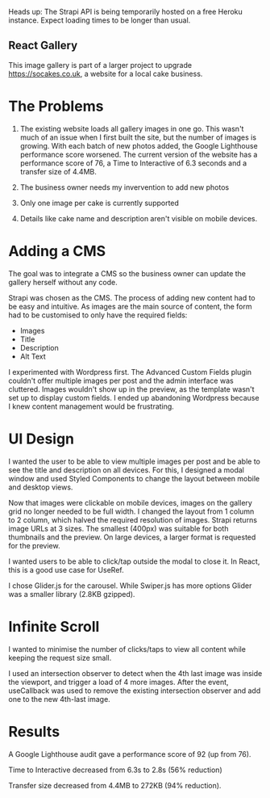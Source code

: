 Heads up:
The Strapi API is being temporarily hosted on a free Heroku instance. Expect loading times to be longer than usual.

## React Gallery

This image gallery is part of a larger project to upgrade https://socakes.co.uk, a website for a local cake business. 

# The Problems

1. The existing website loads all gallery images in one go. This wasn't much of an issue when I first built the site, but the number of images is growing. With each batch of new photos added, the Google Lighthouse performance score worsened. The current version of the website has a performance score of 76, a Time to Interactive of 6.3 seconds and a transfer size of 4.4MB.

2. The business owner needs my invervention to add new photos

3. Only one image per cake is currently supported

4. Details like cake name and description aren't visible on mobile devices.

# Adding a CMS

The goal was to integrate a CMS so the business owner can update the gallery herself without any code.

Strapi was chosen as the CMS. The process of adding new content had to be easy and intuitive. As images are the main source of content, the form had to be customised to only have the required fields:
- Images
- Title
- Description
- Alt Text

I experimented with Wordpress first. The Advanced Custom Fields plugin couldn't offer multiple images per post and the admin interface was cluttered. Images wouldn't show up in the preview, as the template wasn't set up to display custom fields. I ended up abandoning Wordpress because I knew content management would be frustrating.

# UI Design

I wanted the user to be able to view multiple images per post and be able to see the title and description on all devices. For this, I designed a modal window and used Styled Components to change the layout between mobile and desktop views.

Now that images were clickable on mobile devices, images on the gallery grid no longer needed to be full width. I changed the layout from 1 column to 2 column, which halved the required resolution of images. Strapi returns image URLs at 3 sizes. The smallest (400px) was suitable for both thumbnails and the preview. On large devices, a larger format is requested for the preview.

I wanted users to be able to click/tap outside the modal to close it. In React, this is a good use case for UseRef.

I chose Glider.js for the carousel. While Swiper.js has more options Glider was a smaller library (2.8KB gzipped).

# Infinite Scroll

I wanted to minimise the number of clicks/taps to view all content while keeping the request size small.

I used an intersection observer to detect when the 4th last image was inside the viewport, and trigger a load of 4 more images. After the event, useCallback was used to remove the existing intersection observer and add one to the new 4th-last image.

# Results

A Google Lighthouse audit gave a performance score of 92 (up from 76).

Time to Interactive decreased from 6.3s to 2.8s (56% reduction)

Transfer size decreased from 4.4MB to 272KB (94% reduction).






